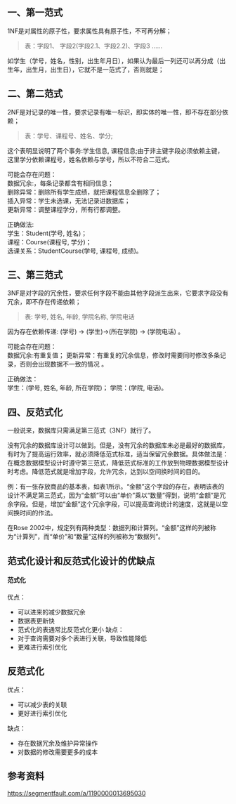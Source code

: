 ## 一、第一范式  
1NF是对属性的原子性，要求属性具有原子性，不可再分解；

> 表：字段1、 字段2(字段2.1、字段2.2)、字段3 ......

如学生（学号，姓名，性别，出生年月日），如果认为最后一列还可以再分成（出生年，出生月，出生日），它就不是一范式了，否则就是；

## 二、第二范式
2NF是对记录的唯一性，要求记录有唯一标识，即实体的唯一性，即不存在部分依赖；

> 表：学号、课程号、姓名、学分;

这个表明显说明了两个事务:学生信息, 课程信息;由于非主键字段必须依赖主键，这里学分依赖课程号，姓名依赖与学号，所以不符合二范式。

可能会存在问题：  
数据冗余:，每条记录都含有相同信息；  
删除异常：删除所有学生成绩，就把课程信息全删除了；  
插入异常：学生未选课，无法记录进数据库；  
更新异常：调整课程学分，所有行都调整。  

正确做法:   
学生：Student(学号, 姓名)；   
课程：Course(课程号, 学分)；   
选课关系：StudentCourse(学号, 课程号, 成绩)。  

## 三、第三范式
3NF是对字段的冗余性，要求任何字段不能由其他字段派生出来，它要求字段没有冗余，即不存在传递依赖；

> 表: 学号, 姓名, 年龄, 学院名称, 学院电话

因为存在依赖传递: (学号) → (学生)→(所在学院) → (学院电话) 。

可能会存在问题：  
数据冗余:有重复值；
更新异常：有重复的冗余信息，修改时需要同时修改多条记录，否则会出现数据不一致的情况 。

正确做法：  
学生：(学号, 姓名, 年龄, 所在学院)；
学院：(学院, 电话)。

## 四、反范式化
一般说来，数据库只需满足第三范式（3NF）就行了。  

没有冗余的数据库设计可以做到。但是，没有冗余的数据库未必是最好的数据库，有时为了提高运行效率，就必须降低范式标准，适当保留冗余数据。具体做法是：在概念数据模型设计时遵守第三范式，降低范式标准的工作放到物理数据模型设计时考虑。降低范式就是增加字段，允许冗余，达到以空间换时间的目的。

例：有一张存放商品的基本表，如表1所示。“金额”这个字段的存在，表明该表的设计不满足第三范式，因为“金额”可以由“单价”乘以“数量”得到，说明“金额”是冗余字段。但是，增加“金额”这个冗余字段，可以提高查询统计的速度，这就是以空间换时间的作法。

在Rose 2002中，规定列有两种类型：数据列和计算列。“金额”这样的列被称为“计算列”，而“单价”和“数量”这样的列被称为“数据列”。

## 范式化设计和反范式化设计的优缺点
#### 范式化
优点：
- 可以进来的减少数据冗余
- 数据表更新快
- 范式化的表通常比反范式化更小
缺点： 
- 对于查询需要对多个表进行关联，导致性能降低
- 更难进行索引优化

## 反范式化
优点：
- 可以减少表的关联
- 更好进行索引优化

缺点：
- 存在数据冗余及维护异常操作
- 对数据的修改需要更多的成本

## 参考资料
https://segmentfault.com/a/1190000013695030